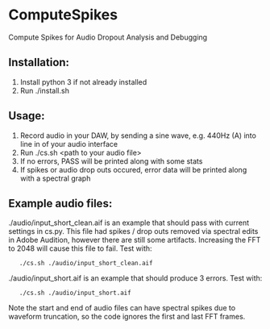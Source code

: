 # ComputeSpikes
Compute Spikes for Audio Dropout Analysis and Debugging

## Installation:
1. Install python 3 if not already installed
2. Run ./install.sh

## Usage:
1. Record audio in your DAW, by sending a sine wave, e.g. 440Hz (A) into line in of your audio interface
2. Run ./cs.sh \<path to your audio file\>
3. If no errors, PASS will be printed along with some stats
4. If spikes or audio drop outs occured, error data will be printed along with a spectral graph

## Example audio files:

./audio/input_short_clean.aif is an example that should pass with current settings in cs.py. This file had spikes / drop outs removed via spectral edits in Adobe Audition, however there are still some artifacts. Increasing the FFT to 2048 will cause this file to fail. Test with:
 ```   
    ./cs.sh ./audio/input_short_clean.aif
```
./audio/input_short.aif is an example that should produce 3 errors. Test with:
 ```   
    ./cs.sh ./audio/input_short.aif
```
Note the start and end of audio files can have spectral spikes due to waveform truncation, so the code ignores the first and last FFT frames.